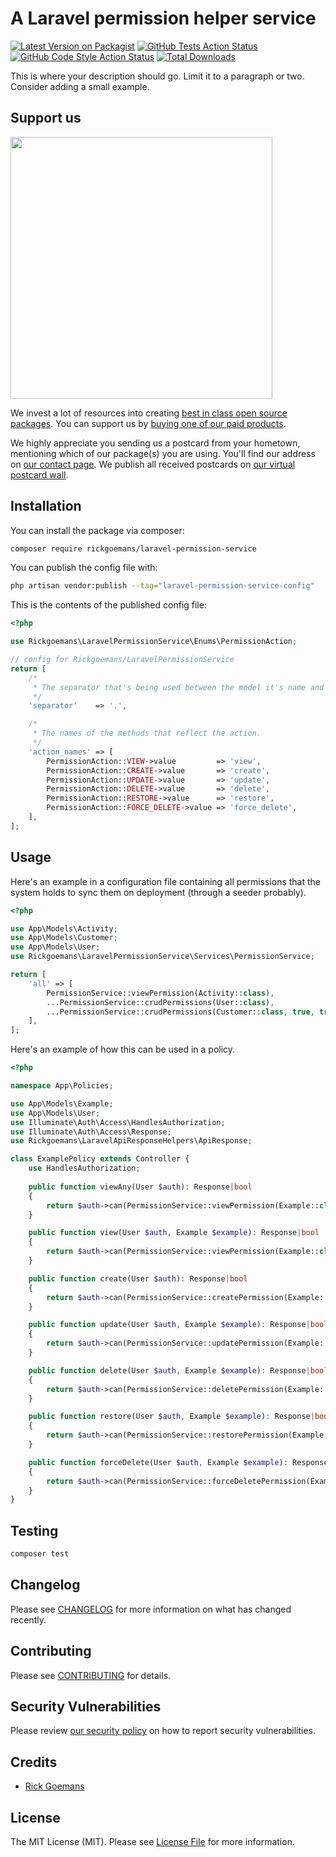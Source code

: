 # A Laravel permission helper service

[![Latest Version on Packagist](https://img.shields.io/packagist/v/rickgoemans/laravel-permission-service.svg?style=flat-square)](https://packagist.org/packages/rickgoemans/laravel-permission-service)
[![GitHub Tests Action Status](https://img.shields.io/github/workflow/status/rickgoemans/laravel-permission-service/run-tests?label=tests)](https://github.com/rickgoemans/laravel-permission-service/actions?query=workflow%3Arun-tests+branch%3Amain)
[![GitHub Code Style Action Status](https://img.shields.io/github/workflow/status/rickgoemans/laravel-permission-service/Fix%20PHP%20code%20style%20issues?label=code%20style)](https://github.com/rickgoemans/laravel-permission-service/actions?query=workflow%3A"Fix+PHP+code+style+issues"+branch%3Amain)
[![Total Downloads](https://img.shields.io/packagist/dt/rickgoemans/laravel-permission-service.svg?style=flat-square)](https://packagist.org/packages/rickgoemans/laravel-permission-service)

This is where your description should go. Limit it to a paragraph or two. Consider adding a small example.

## Support us

[<img src="https://github-ads.s3.eu-central-1.amazonaws.com/laravel-permission-service.jpg?t=1" width="419px" />](https://spatie.be/github-ad-click/laravel-permission-service)

We invest a lot of resources into creating [best in class open source packages](https://spatie.be/open-source). You can support us
by [buying one of our paid products](https://spatie.be/open-source/support-us).

We highly appreciate you sending us a postcard from your hometown, mentioning which of our package(s) you are using. You'll find our address on [our contact page](https://spatie.be/about-us). We
publish all received postcards on [our virtual postcard wall](https://spatie.be/open-source/postcards).

## Installation

You can install the package via composer:

```bash
composer require rickgoemans/laravel-permission-service
```

You can publish the config file with:

```bash
php artisan vendor:publish --tag="laravel-permission-service-config"
```

This is the contents of the published config file:

```php
<?php

use Rickgoemans\LaravelPermissionService\Enums\PermissionAction;

// config for Rickgoemans/LaravelPermissionService
return [
    /*
     * The separator that's being used between the model it's name and the action.
     */
    'separator'    => '.',

    /*
     * The names of the methods that reflect the action.
     */
    'action_names' => [
        PermissionAction::VIEW->value         => 'view',
        PermissionAction::CREATE->value       => 'create',
        PermissionAction::UPDATE->value       => 'update',
        PermissionAction::DELETE->value       => 'delete',
        PermissionAction::RESTORE->value      => 'restore',
        PermissionAction::FORCE_DELETE->value => 'force_delete',
    ],
];

```

## Usage

Here's an example in a configuration file containing all permissions that the system holds to sync them on deployment (through a seeder probably).

```php
<?php

use App\Models\Activity;
use App\Models\Customer;
use App\Models\User;
use Rickgoemans\LaravelPermissionService\Services\PermissionService;

return [
    'all' => [
        PermissionService::viewPermission(Activity::class),
        ...PermissionService::crudPermissions(User::class),
        ...PermissionService::crudPermissions(Customer::class, true, true),
    ],
];
```

Here's an example of how this can be used in a policy.

```php
<?php

namespace App\Policies;

use App\Models\Example;
use App\Models\User;
use Illuminate\Auth\Access\HandlesAuthorization;
use Illuminate\Auth\Access\Response;
use Rickgoemans\LaravelApiResponseHelpers\ApiResponse;

class ExamplePolicy extends Controller {
    use HandlesAuthorization;
    
    public function viewAny(User $auth): Response|bool
    {
        return $auth->can(PermissionService::viewPermission(Example::class));
    }

    public function view(User $auth, Example $example): Response|bool
    {
        return $auth->can(PermissionService::viewPermission(Example::class));
    }

    public function create(User $auth): Response|bool
    {
        return $auth->can(PermissionService::createPermission(Example::class));
    }

    public function update(User $auth, Example $example): Response|bool
    {
        return $auth->can(PermissionService::updatePermission(Example::class));
    }

    public function delete(User $auth, Example $example): Response|bool
    {
        return $auth->can(PermissionService::deletePermission(Example::class));
    }

    public function restore(User $auth, Example $example): Response|bool
    {
        return $auth->can(PermissionService::restorePermission(Example::class));
    }

    public function forceDelete(User $auth, Example $example): Response|bool
    {
        return $auth->can(PermissionService::forceDeletePermission(Example::class));
    }
}
```

## Testing

```bash
composer test
```

## Changelog

Please see [CHANGELOG](CHANGELOG.md) for more information on what has changed recently.

## Contributing

Please see [CONTRIBUTING](CONTRIBUTING.md) for details.

## Security Vulnerabilities

Please review [our security policy](../../security/policy) on how to report security vulnerabilities.

## Credits

- [Rick Goemans](https://github.com/rickgoemans)

## License

The MIT License (MIT). Please see [License File](LICENSE.md) for more information.
